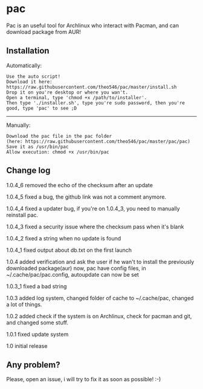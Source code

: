 # pac
Pac is an useful tool for Archlinux who interact with Pacman, and can download package from AUR!

## Installation
Automatically:

```
Use the auto script!
Download it here: https://raw.githubusercontent.com/theo546/pac/master/install.sh
Drop it on you're desktop or where you wan't.
Open a terminal, type 'chmod +x /path/to/installer'.
Then type './installer.sh', type you're sudo password, then you're good, type 'pac' to see ;D
```
___


Manually:

```
Download the pac file in the pac folder
(here: https://raw.githubusercontent.com/theo546/pac/master/pac/pac)
Save it as /usr/bin/pac
Allow execution: chmod +x /usr/bin/pac
```

## Change log
1.0.4_6 removed the echo of the checksum after an update

1.0.4_5 fixed a bug, the github link was not a comment anymore.

1.0.4_4 fixed a updater bug, if you're on 1.0.4_3, you need to manually reinstall pac.

1.0.4_3 fixed a security issue where the checksum pass when it's blank

1.0.4_2 fixed a string when no update is found

1.0.4_1 fixed output about db.txt on the first launch

1.0.4 added verification and ask the user if he wan't to install the previously downloaded package(aur)
  now, pac have config files, in ~/.cache/pac/pac.config, autoupdate can now be set

1.0.3_1 fixed a bad string

1.0.3 added log system, changed folder of cache to ~/.cache/pac, changed a lot of things.

1.0.2 added check if the system is on Archlinux, check for pacman and git, and changed some stuff.

1.0.1 fixed update system

1.0 initial release

## Any problem?
Please, open an issue, i will try to fix it as soon as possible! :-)

